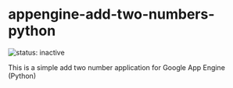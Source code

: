 appengine-add-two-numbers-python
===========================

![status: inactive](https://img.shields.io/badge/status-inactive-red.svg)

This is a simple add two number application for Google App Engine (Python)

